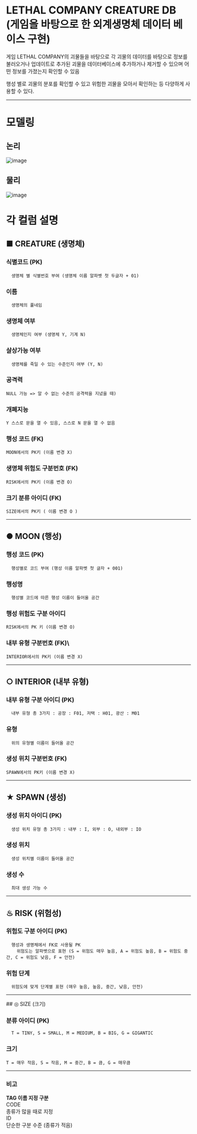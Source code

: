 # LETHAL COMPANY CREATURE DB (게임을 바탕으로 한 외계생명체 데이터 베이스 구현)

게임 LETHAL COMPANY의 괴물들을 바탕으로 각 괴물의 데이터를 바탕으로 정보를 불러오거나 업데이트로 추가된 괴물을 데이터베이스에 추가하거나 제거할 수 있으며 어떤 정보를 가졌는지 확인할 수 있음

행성 별로 괴물의 분포를 확인할 수 있고 위험한 괴물을 모아서 확인하는 등 다양하게 사용할 수 있다.

<hr>

# 모델링

## 논리
![image](https://github.com/user-attachments/assets/e3f6210c-d5b2-4b6c-8ec4-0b910df380ff)

## 물리
![image](https://github.com/user-attachments/assets/385e8016-eb49-4fdc-9bac-d75aafa9bdb8)

# 각 컬럼 설명

## ■ CREATURE (생명체)

### 식별코드 (PK)
      생명체 별 식별번호 부여 (생명체 이름 알파벳 첫 두글자 + 01)
### 이름
      생명체의 풀네임
### 생명체 여부
      생명체인지 여부 (생명체 Y, 기계 N)
### 살상가능 여부
      생명체를 죽일 수 있는 수준인지 여부 (Y, N)
### 공격력
    NULL 가능 => 알 수 없는 수준의 공격력을 지녔을 때)
### 개폐지능
    Y 스스로 문을 열 수 있음, 스스로 N 문을 열 수 없음
### 행성 코드 (FK)
    MOON에서의 PK키 (이름 변경 X)
### 생명체 위험도 구분번호 (FK)
    RISK에서의 PK키 (이름 변경 O)
### 크기 분류 아이디 (FK)
    SIZE에서의 PK키 ( 이름 변경 O )
<hr>
    
## ● MOON (행성)

### 행성 코드 (PK)
      행성별로 코드 부여 (행성 이름 알파벳 첫 글자 + 001)
### 행성명
      행성별 코드에 따른 행성 이름이 들어올 공간
### 행성 위험도 구분 아이디
    RISK에서의 PK 키 (이름 변경 O)
### 내부 유형 구분번호 (FK)\
    INTERIOR에서의 PK키 (이름 변경 X)
<hr>

## ○ INTERIOR (내부 유형)

### 내부 유형 구분 아이디 (PK)
      내부 유형 총 3가지 : 공장 : F01, 저택 : H01, 광산 : M01
### 유형
      위의 유형별 이름이 들어올 공간
### 생성 위치 구분번호 (FK)
    SPAWN에서의 PK키 (이름 변경 X)
<hr>

## ★ SPAWN (생성)

### 생성 위치 아이디 (PK)
      생성 위치 유형 총 3가지 : 내부 : I, 외부 : O, 내외부 : IO
### 생성 위치
      생성 위치별 이름이 들어올 공간
### 생성 수
      최대 생성 가능 수
<hr>

## ♨ RISK (위험성)

### 위험도 구분 아이디 (PK)
      행성과 생명체에서 FK로 사용될 PK
        위험도는 알파벳으로 표현 (S = 위험도 매우 높음, A = 위험도 높음, B = 위험도 중간, C = 위험도 낮음, F = 안전)
### 위험 단계
      위험도에 맞게 단계별 표현 (매우 높음, 높음, 중간, 낮음, 안전)
<hr>
## ◎ SIZE (크기)

### 분류 아이디 (PK)
      T = TINY, S = SMALL, M = MEDIUM, B = BIG, G = GIGANTIC
### 크기
    T = 매우 작음, S = 작음, M = 중간, B = 큼, G = 매우큼
<hr>

### 비고 
__TAG 이름 지정 구분__<br>
CODE<br>
종류가 많을 때로 지정<br>
ID<br>
단순한 구분 수준 (종류가 적음)
